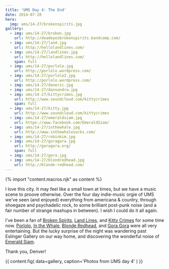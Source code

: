 ```yaml
---
title: 'UMS Day 4: The End'
date: 2014-07-28
hero:
  img: ums/14-27/brokenspirits.jpg
gallery:
  - img: ums/14-27/broken.jpg
    url: http://deadeyesbrokenspirits.bandcamp.com/
  - img: ums/14-27/land.jpg
    url: http://hellolandlines.com/
  - img: ums/14-27/landlines.jpg
    url: http://hellolandlines.com/
    span: full
  - img: ums/14-27/porlolo.jpg
    url: http://porlolo.wordpress.com/
  - img: ums/14-27/porlolo2.jpg
    url: http://porlolo.wordpress.com/
  - img: ums/14-27/daneric.jpg
  - img: ums/14-27/dansondra.jpg
  - img: ums/14-27/kittycrimes.jpg
    url: http://www.soundcloud.com/kittycrimes
    span: full
  - img: ums/14-27/kitty.jpg
    url: http://www.soundcloud.com/kittycrimes
  - img: ums/14-27/emeraldsiam.jpg
    url: https://www.facebook.com/EmeraldSiam/
  - img: ums/14-27/inthewhale.jpg
    url: http://www.inthewhalesucks.com/
  - img: ums/14-27/robinkim.jpg
  - img: ums/14-27/goragora.jpg
    url: http://goragora.org/
    span: full
  - img: ums/14-27/gora.jpg
  - img: ums/14-27/blondredhead.jpg
    url: http://blonde-redhead.com/
---
```

{% import "content.macros.njk" as content %}

I love this city. It may feel like a small town at times, but we have a
music scene to proove otherwise. Over the four day indie-music orgie of
UMS we've seen (and enjoyed) everything from americana & country,
through shoegaze and psychadelic rock, to some brilliant post-punk noise
(and a fair number of strange mashups in between). I wish I could do it
all again.

I've been a fan of
[Broken Spirits](http://deadeyesbrokenspirits.bandcamp.com/),
[Land Lines](http://hellolandlines.com/), and
[Kitty Crimes](http://www.soundcloud.com/kittycrimes) for some time now.
[Porlolo](http://porlolo.wordpress.com/),
[In the Whale](http://www.inthewhalesucks.com/),
[Blonde Redhead](http://blonde-redhead.com/),
and [Gora Gora](http://goragora.org/) were all very entertaining.
But the lucky
surprise of the night was wandering past Eslinger Gallery on our way
home, and discovering the wonderful noise of
[Emerald Siam](https://www.facebook.com/EmeraldSiam/).

Thank you, Denver!

{{ content.fig(
  data=gallery,
  caption='Photos from UMS day 4'
) }}
